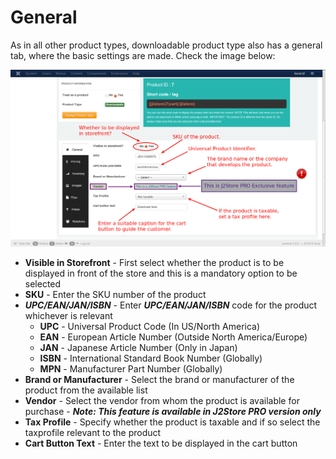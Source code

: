 # General

As in all other product types, downloadable product type also has a general tab, where the basic settings are made. Check the image below:

![](product_down_general.png)

* **Visible in Storefront** - First select whether the product is to be displayed in front of the store and this is a mandatory option to be selected
* **SKU** - Enter the SKU number of the product
* ***UPC/EAN/JAN/ISBN*** - Enter ***UPC/EAN/JAN/ISBN*** code for the product whichever is relevant
    * **UPC** - Universal Product Code (In US/North America)
    * **EAN** - European Article Number (Outside North America/Europe)
    * **JAN** - Japanese Article Number (Only in Japan)
    * **ISBN** - International Standard Book Number (Globally)
    * **MPN** - Manufacturer Part Number (Globally)
* **Brand or Manufacturer** - Select the brand or manufacturer of the product from the available list
* **Vendor** - Select the vendor from whom the product is available for purchase - ***Note: This feature is available in J2Store PRO version only***
* **Tax Profile** - Specify whether the product is taxable and if so select the taxprofile relevant to the product
* **Cart Button Text** - Enter the text to be displayed in the cart button

